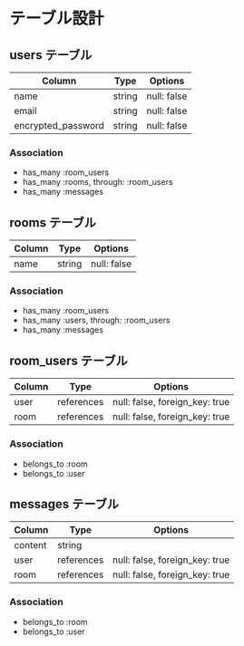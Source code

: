 # テーブル設計

## users テーブル

| Column             | Type   | Options     |
| ------------------ | ------ | ----------- |
| name               | string | null: false |
| email              | string | null: false |
| encrypted_password | string | null: false |

### Association
- has_many :room_users
- has_many :rooms, through: :room_users
- has_many :messages
<!-- usersテーブルとroomsテーブルは多対多の関係性にあるので中間テーブルを用意する必要がある -->
<!-- ユーザーは複数のチャットルームに所属することができるのでusersテーブルとroomsテーブルの関係性は多対多であるため中間テーブルを経由して一方のテーブルに行く必要があるためthroughオプションを使って中間テーブルを指定している -->

<!-- encrypted_passwordというカラムはユーザー登録時に入力するpasswordを意味する -->
<!-- encryptedは暗号化されたという意味がある -->
<!-- deviseを用いてユーザー管理機能を実装するときはencrypted_passwordというカラムにpasswordの情報が保存されるためREADMEのusersテーブルのカラム名をencrypted_passwordにしました -->

## rooms テーブル

| Column | Type   | Options     |
| ------ | ------ | ----------- |
| name   | string | null: false |

### Association
- has_many :room_users
- has_many :users, through: :room_users
- has_many :messages
<!-- roomsテーブルと中間テーブルの関係性は一対多の関係になるのでhas_manyメソッドで中間テーブルを指定している -->
<!-- usersテーブルとは多対多の関係にあるのだが中間テーブルを経由する必要があるのでthroughオプションで中間テーブルを指定している -->

## room_users テーブル

| Column | Type       | Options                        |
| ------ | ---------- | ------------------------------ |
| user   | references | null: false, foreign_key: true |
| room   | references | null: false, foreign_key: true |

### Association
- belongs_to :room
- belongs_to :user
<!-- 中間テーブルとそれに経由されているテーブルは一対多の関係になるのでbelongs_toメソッドを使って参照先のテーブル名を指定している -->

<!-- references型は他のテーブルから情報を参照する際に使われる型である -->

## messages テーブル

| Column  | Type       | Options                        |
| ------- | ---------- | ------------------------------ |
| content | string     |                                |
| user    | references | null: false, foreign_key: true |
| room    | references | null: false, foreign_key: true |

### Association
- belongs_to :room
- belongs_to :user
<!-- チャットルームは複数のメッセージを持つことができる -->
<!-- ユーザーは複数のメッセージを投稿することができる -->

<!-- 記述したREADMEの内容をリモートリポジトリに反映させるためにcommit(テーブル設計というcommit名)とpushを行う -->
<!-- その作業はmasterブランチで行う -->

